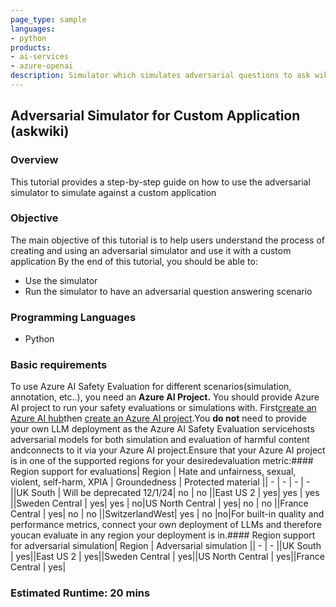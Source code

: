 ```yaml
---
page_type: sample
languages:
- python
products:
- ai-services
- azure-openai
description: Simulator which simulates adversarial questions to ask wiki a custom application
---
```


## Adversarial Simulator for Custom Application (askwiki)

### Overview

This tutorial provides a step-by-step guide on how to use the adversarial simulator to simulate against a custom application

### Objective

The main objective of this tutorial is to help users understand the process of creating and using an adversarial simulator and use it with a custom application
By the end of this tutorial, you should be able to:
- Use the simulator
- Run the simulator to have an adversarial question answering scenario

### Programming Languages
 - Python

### Basic requirements

To use Azure AI Safety Evaluation for different scenarios(simulation, annotation, etc..), you need an **Azure AI Project.** You should provide Azure AI project to run your safety evaluations or simulations with. First[create an Azure AI hub](https://learn.microsoft.com/en-us/azure/ai-studio/concepts/ai-resources)then [create an Azure AI project](    https://learn.microsoft.com/en-us/azure/ai-studio/how-to/create-projects?tabs=ai-studio).You **do not** need to provide your own LLM deployment as the Azure AI Safety Evaluation servicehosts adversarial models for both simulation and evaluation of harmful content andconnects to it via your Azure AI project.Ensure that your Azure AI project is in one of the supported regions for your desiredevaluation metric:#### Region support for evaluations| Region | Hate and unfairness, sexual, violent, self-harm, XPIA | Groundedness | Protected material || - | - | - | - ||UK South | Will be deprecated 12/1/24| no | no ||East US 2 | yes| yes | yes ||Sweden Central | yes| yes | no|US North Central | yes| no | no ||France Central | yes| no | no ||SwitzerlandWest| yes | no |no|For built-in quality and performance metrics, connect your own deployment of LLMs and therefore youcan evaluate in any region your deployment is in.#### Region support for adversarial simulation| Region | Adversarial simulation || - | - ||UK South | yes||East US 2 | yes||Sweden Central | yes||US North Central | yes||France Central | yes|

### Estimated Runtime: 20 mins